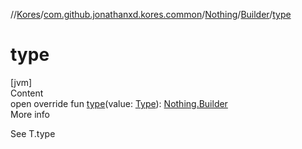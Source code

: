 //[Kores](../../../index.md)/[com.github.jonathanxd.kores.common](../../index.md)/[Nothing](../index.md)/[Builder](index.md)/[type](type.md)



# type  
[jvm]  
Content  
open override fun [type](type.md)(value: [Type](https://docs.oracle.com/javase/8/docs/api/java/lang/reflect/Type.html)): [Nothing.Builder](index.md)  
More info  


See T.type

  



